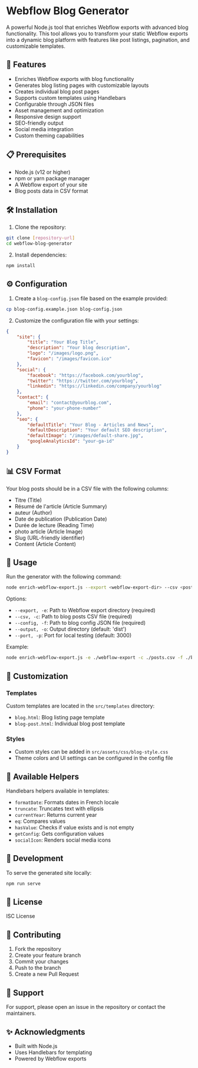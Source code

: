 # Webflow Blog Generator

A powerful Node.js tool that enriches Webflow exports with advanced blog functionality. This tool allows you to transform your static Webflow exports into a dynamic blog platform with features like post listings, pagination, and customizable templates.

## 🚀 Features

- Enriches Webflow exports with blog functionality
- Generates blog listing pages with customizable layouts
- Creates individual blog post pages
- Supports custom templates using Handlebars
- Configurable through JSON files
- Asset management and optimization
- Responsive design support
- SEO-friendly output
- Social media integration
- Custom theming capabilities

## 📋 Prerequisites

- Node.js (v12 or higher)
- npm or yarn package manager
- A Webflow export of your site
- Blog posts data in CSV format

## 🛠️ Installation

1. Clone the repository:
```bash
git clone [repository-url]
cd webflow-blog-generator
```

2. Install dependencies:
```bash
npm install
```

## ⚙️ Configuration

1. Create a `blog-config.json` file based on the example provided:
```bash
cp blog-config.example.json blog-config.json
```

2. Customize the configuration file with your settings:
```json
{
    "site": {
        "title": "Your Blog Title",
        "description": "Your blog description",
        "logo": "/images/logo.png",
        "favicon": "/images/favicon.ico"
    },
    "social": {
        "facebook": "https://facebook.com/yourblog",
        "twitter": "https://twitter.com/yourblog",
        "linkedin": "https://linkedin.com/company/yourblog"
    },
    "contact": {
        "email": "contact@yourblog.com",
        "phone": "your-phone-number"
    },
    "seo": {
        "defaultTitle": "Your Blog - Articles and News",
        "defaultDescription": "Your default SEO description",
        "defaultImage": "/images/default-share.jpg",
        "googleAnalyticsId": "your-ga-id"
    }
}
```

## 📊 CSV Format

Your blog posts should be in a CSV file with the following columns:
- Titre (Title)
- Résumé de l'article (Article Summary)
- auteur (Author)
- Date de publication (Publication Date)
- Durée de lecture (Reading Time)
- photo article (Article Image)
- Slug (URL-friendly identifier)
- Content (Article Content)

## 🚦 Usage

Run the generator with the following command:

```bash
node enrich-webflow-export.js --export <webflow-export-dir> --csv <posts-csv-file> --config <config-json-file> --output <output-dir> [--port <port-number>]
```

Options:
- `--export, -e`: Path to Webflow export directory (required)
- `--csv, -c`: Path to blog posts CSV file (required)
- `--config, -f`: Path to blog config JSON file (required)
- `--output, -o`: Output directory (default: 'dist')
- `--port, -p`: Port for local testing (default: 3000)

Example:
```bash
node enrich-webflow-export.js -e ./webflow-export -c ./posts.csv -f ./blog-config.json -o ./dist
```

## 🎨 Customization

### Templates
Custom templates are located in the `src/templates` directory:
- `blog.html`: Blog listing page template
- `blog-post.html`: Individual blog post template

### Styles
- Custom styles can be added in `src/assets/css/blog-style.css`
- Theme colors and UI settings can be configured in the config file

## 📝 Available Helpers

Handlebars helpers available in templates:
- `formatDate`: Formats dates in French locale
- `truncate`: Truncates text with ellipsis
- `currentYear`: Returns current year
- `eq`: Compares values
- `hasValue`: Checks if value exists and is not empty
- `getConfig`: Gets configuration values
- `socialIcon`: Renders social media icons

## 🔧 Development

To serve the generated site locally:
```bash
npm run serve
```

## 📄 License

ISC License

## 👥 Contributing

1. Fork the repository
2. Create your feature branch
3. Commit your changes
4. Push to the branch
5. Create a new Pull Request

## 🤝 Support

For support, please open an issue in the repository or contact the maintainers.

## ✨ Acknowledgments

- Built with Node.js
- Uses Handlebars for templating
- Powered by Webflow exports 